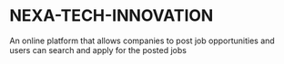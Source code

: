 # NEXA-TECH-INNOVATION
An online platform that allows companies to post job opportunities and  users can search and apply for the posted jobs
